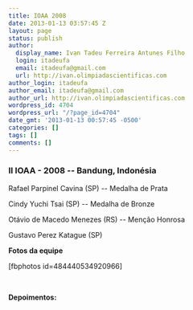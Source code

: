 ```yaml
---
title: IOAA 2008
date: 2013-01-13 03:57:45 Z
layout: page
status: publish
author:
  display_name: Ivan Tadeu Ferreira Antunes Filho
  login: itadeufa
  email: itadeufa@gmail.com
  url: http://ivan.olimpiadascientificas.com
author_login: itadeufa
author_email: itadeufa@gmail.com
author_url: http://ivan.olimpiadascientificas.com
wordpress_id: 4704
wordpress_url: "/?page_id=4704"
date_gmt: '2013-01-13 00:57:45 -0500'
categories: []
tags: []
comments: []
---
```


### II IOAA - 2008 -- Bandung, Indonésia

  
Rafael Parpinel Cavina (SP) --&nbsp;Medalha de Prata

 Cindy Yuchi Tsai (SP) -- Medalha de Bronze

Otávio de Macedo Menezes (RS) -- Menção Honrosa

Gustavo Perez Katague (SP)

**Fotos da equipe**

\[fbphotos id=484440534920966\]

 

**Depoimentos:**

